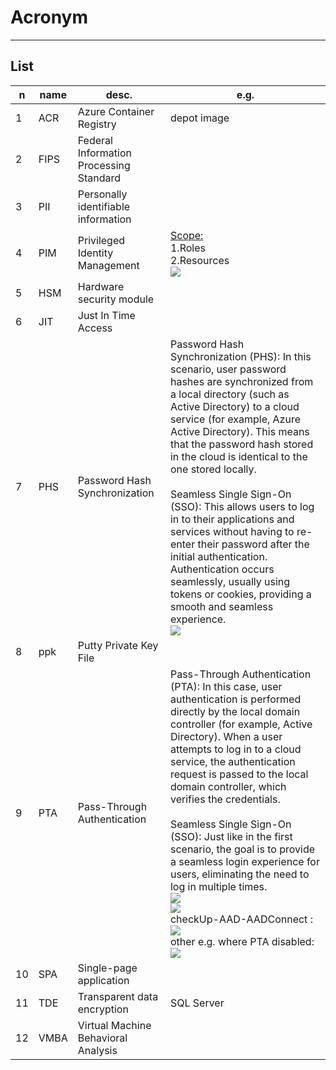 # Acronym

---

## List
|n|name|desc.|e.g.|
|-|----|-----|----|
|1|ACR|Azure Container Registry|depot image|
|2|FIPS|Federal Information Processing Standard|
|3|PII|Personally identifiable information|
|4|PIM|Privileged Identity Management|<ins>Scope:</ins><br/>1.Roles<br/>2.Resources<br/><img src="https://i.imgur.com/hSw2SSu.png">|
|5|HSM|Hardware security module|
|6|JIT|Just In Time Access||
|7|PHS|Password Hash Synchronization|Password Hash Synchronization (PHS): In this scenario, user password hashes are synchronized from a local directory (such as Active Directory) to a cloud service (for example, Azure Active Directory). This means that the password hash stored in the cloud is identical to the one stored locally.<br/><br/>Seamless Single Sign-On (SSO): This allows users to log in to their applications and services without having to re-enter their password after the initial authentication. Authentication occurs seamlessly, usually using tokens or cookies, providing a smooth and seamless experience.<br/><img src="https://i.imgur.com/metcEWK.png">|
|8|ppk|Putty Private Key File|
|9|PTA|Pass-Through Authentication|Pass-Through Authentication (PTA): In this case, user authentication is performed directly by the local domain controller (for example, Active Directory). When a user attempts to log in to a cloud service, the authentication request is passed to the local domain controller, which verifies the credentials.<br/><br/>Seamless Single Sign-On (SSO): Just like in the first scenario, the goal is to provide a seamless login experience for users, eliminating the need to log in multiple times.<br/><img src="https://i.imgur.com/zEx6nJo.png"><br/><img src="https://i.imgur.com/5P7tSZR.png"><br/>checkUp-AAD-AADConnect :<br/><img src="https://i.imgur.com/0BiCGbU.png"><br/>other e.g. where PTA disabled:<br/><img src="https://i.imgur.com/o2IDxoO.png">|
|10|SPA|Single-page application|
|11|TDE|Transparent data encryption|SQL Server|
|12|VMBA|Virtual Machine Behavioral Analysis|
